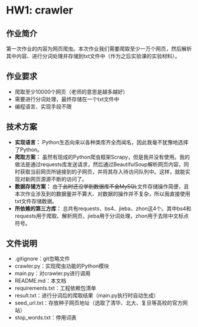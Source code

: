# HW1: crawler

## 作业简介

第一次作业的内容为网页爬虫。本次作业我们需要爬取至少一万个网页，然后解析其中内容、进行分词处理并存储到txt文件中（作为之后实验课的实验材料）。

## 作业要求

- 爬取至少10000个网页（老师的意思是越多越好）
- 需要进行分词处理，最终存储在一个txt文件中
- 编程语言、实现手段不限

## 技术方案

- **实现语言：** Python生态向来以各种类库齐全而闻名，因此我毫不犹豫地选择了Python。
- **爬取方案：** 虽然有现成的Python爬虫框架Scrapy，但是我并没有使用。我的做法是通过requests库发送请求，然后通过BeautifulSoup解析网页内容，同时获取当前网页所链接到的子网页，并将其存入待访问队列中。这样，就能实现对新网页源源不断的访问了。
- **数据存储方案：** 由于~~此时还没学到数据库不会MySQL~~文件存储操作简便，且本次作业涉及到的数据量并不算大、对数据的操作并不复杂，所以我直接使用txt文件存储数据。
- **所依赖的第三方库：** 总共有requests、bs4、jieba、zhon这4个。其中bs4和requests用于爬取、解析网页，jieba用于分词处理，zhon用于去除中文标点符号。

## 文件说明

- .gitignore：git忽略文件
- crawler.py：实现爬虫功能的Python模块
- main.py：对crawler.py进行调用
- README.md：本文档
- requirements.txt：工程依赖包清单
- result.txt：进行分词后的爬取结果（main.py执行时自动生成）
- seed_url.txt：存放种子网页地址（选取了清华、北大、复旦等高校的官方网站）
- stop_words.txt：停用词表